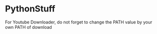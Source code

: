 # PythonStuff
  For Youtube Downloader, do not forget to change the PATH value by your own PATH of download
